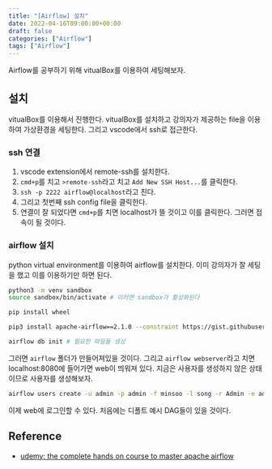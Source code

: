 ```yaml
---
title: "[Airflow] 설치"
date: 2022-04-16T09:00:00+00:00
draft: false
categories: ["Airflow"]
tags: ["Airflow"]
---
```


Airflow를 공부하기 위해 vitualBox를 이용하여 세팅해보자.
<!--more-->

## 설치
vitualBox를 이용해서 진행한다. vitualBox를 설치하고 강의자가 제공하는 file을 이용하여 가상환경을 세팅한다. 그리고 vscode에서 ssh로 접근한다.

### ssh 연결
1. vscode extension에서 remote-ssh를 설치한다.
2. `cmd+p`를 치고 `>remote-ssh`라고 치고 `Add New SSH Host...`를 클릭한다.
3. `ssh -p 2222 airflow@localhost`라고 친다.
4. 그리고 첫번째 ssh config file을 클릭한다.
5. 연결이 잘 되었다면 `cmd+p`를 치면 localhost가 뜰 것이고 이를 클릭한다. 그러면 접속이 될 것이다.

### airflow 설치
python virtual environment를 이용하여 airflow를 설치한다. 이미 강의자가 잘 세팅을 했고 이를 이용하기만 하면 된다.

```bash
python3 -m venv sandbox
source sandbox/bin/activate # 이러면 sandbox가 활성화된다

pip install wheel

pip3 install apache-airflow==2.1.0 --constraint https://gist.githubusercontent.com/marclamberti/742efaef5b2d94f44666b0aec020be7c/raw/21c88601337250b6fd93f1adceb55282fb07b7ed/constraint.txt

airflow db init # 필요한 파일들 생성
```

그러면 `airflow` 폴더가 만들어져있을 것이다. 그리고 `airflow webserver`라고 치면 localhost:8080에 들어가면 web이 띄워져 있다. 지금은 사용자를 생성하지 않은 상태이므로 사용자를 생성해보자.

```bash
airflow users create -u admin -p admin -f minsoo -l song -r Admin -e admin@airflow.com
```

이제 web에 로그인할 수 있다. 처음에는 디폴트 예시 DAG들이 있을 것이다.

## Reference
- [udemy: the complete hands on course to master apache airflow](https://www.udemy.com/course/the-complete-hands-on-course-to-master-apache-airflow)